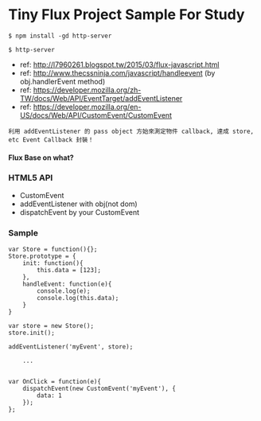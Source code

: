 # Tiny Flux Project Sample For Study

~~~
$ npm install -gd http-server
~~~

~~~
$ http-server
~~~

- ref: http://l7960261.blogspot.tw/2015/03/flux-javascript.html
- ref: http://www.thecssninja.com/javascript/handleevent	(by obj.handlerEvent method)
- ref: https://developer.mozilla.org/zh-TW/docs/Web/API/EventTarget/addEventListener
- ref: https://developer.mozilla.org/en-US/docs/Web/API/CustomEvent/CustomEvent

~~~
利用 addEventListener 的 pass object 方始來測定物件 callback, 達成 store, etc Event Callback 封裝！
~~~

#### Flux Base on what?

### HTML5 API

- CustomEvent
- addEventListener with obj(not dom)
- dispatchEvent by your CustomEvent

### Sample

~~~
var Store = function(){};
Store.prototype = {
    init: function(){
        this.data = [123];
    },
    handleEvent: function(e){
        console.log(e);
        console.log(this.data);
    }
}

var store = new Store();
store.init();

addEventListener('myEvent', store);

	...


var OnClick = function(e){
    dispatchEvent(new CustomEvent('myEvent'), {
        data: 1
    });
};
~~~
